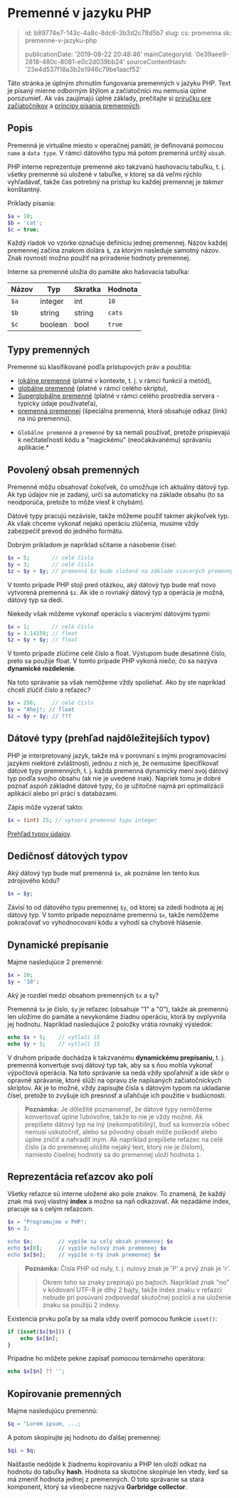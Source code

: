 Premenné v jazyku PHP
=====================

> id: b89774e7-143c-4a8c-8dc6-3b3d2c78d5b7
> slug:
> 	cs: promenna
> 	sk: premenne-v-jazyku-php
> 
> publicationDate: '2019-08-22 20:48:46'
> mainCategoryId: '0e39aee9-2818-480c-8081-e0c2d039bb24'
> sourceContentHash: '23e4d537f18a3b2e1946c79be1aacf52'

Táto stránka je úplným zhrnutím fungovania premenných v jazyku PHP. Text je písaný mierne odborným štýlom a začiatočníci mu nemusia úplne porozumieť. Ak vás zaujímajú úplné základy, prečítajte si <a href="/prvý-skript">príručku pre začiatočníkov</a> a <a href="/principy-premena-skriptu">principy písania premenných</a>.

Popis
-----

Premenná je virtuálne miesto v operačnej pamäti, je definovaná pomocou `name` a `data type`. V rámci dátového typu má potom premenná určitý `obsah`.

PHP interne reprezentuje premenné ako takzvanú hashovaciu tabuľku, t. j. všetky premenné sú uložené v tabuľke, v ktorej sa dá veľmi rýchlo vyhľadávať, takže čas potrebný na prístup ku každej premennej je *takmer* konštantný.

Príklady písania:

```php
$a = 10;
$b = 'cat';
$c = true;
```

Každý riadok vo vzorke označuje definíciu jednej premennej. Názov každej premennej začína znakom dolára `$`, za ktorým nasleduje samotný názov. Znak rovnosti možno použiť na priradenie hodnoty premennej.

Interne sa premenné uložia do pamäte ako hašovacia tabuľka:

| Názov | Typ | Skratka | Hodnota |
|-------|---------|---------|---------|
| `$a` | integer | int | `10` |
| `$b` | string | string | `cats` |
| `$c` | boolean | bool | `true` |

Typy premenných
---------------

Premenné sú klasifikované podľa prístupových práv a použitia:

- <a href="/local-variable">lokálne premenné</a> (platné v kontexte, t. j. v rámci funkcií a metód),
- <a href="/global-variable">globálne premenné</a> (platné v rámci celého skriptu),
- <a href="/superglobal-variable">Superglobálne premenné</a> (platné v rámci celého prostredia servera - typicky údaje používateľa),
- <a href="/promenna-premenna">premenná premennej</a> (špeciálna premenná, ktorá obsahuje odkaz (link) na inú premennú).

* `Globálne premenné` a `premenné` by sa nemali používať, pretože prispievajú k nečitateľnosti kódu a "magickému" (neočakávanému) správaniu aplikácie.*

Povolený obsah premenných
--------------------------

Premenné môžu obsahovať čokoľvek, čo umožňuje ich aktuálny dátový typ. Ak typ údajov nie je zadaný, určí sa automaticky na základe obsahu (to sa neodporúča, pretože to môže viesť k chybám).

Dátové typy pracujú nezávisle, takže môžeme použiť takmer akýkoľvek typ. Ak však chceme vykonať nejakú operáciu zlúčenia, musíme vždy zabezpečiť prevod do jedného formátu.

Dobrým príkladom je napríklad sčítanie a násobenie čísel:

```php
$x = 5;       // celé číslo
$y = 3;       // celé číslo
$z = $y + $y; // premenná $z bude zložená na základe viacerých premenných
```

V tomto prípade PHP stojí pred otázkou, aký dátový typ bude mať novo vytvorená premenná `$z`. Ak ide o rovnaký dátový typ a operácia je možná, dátový typ sa dedí.

Niekedy však môžeme vykonať operáciu s viacerými dátovými typmi:

```php
$x = 1;       // celé číslo
$y = 3.14159; // float
$z = $y + $y; // float
```

V tomto prípade zlúčime celé číslo a float. Výstupom bude desatinné číslo, preto sa použije float. V tomto prípade PHP vykoná niečo, čo sa nazýva **dynamické rozdelenie**.

Na toto správanie sa však nemôžeme vždy spoliehať. Ako by ste napríklad chceli zlúčiť číslo a reťazec?

```php
$x = 256;     // celé číslo
$y = "Ahoj!; // float
$z = $y + $y; // ???
```

Dátové typy (prehľad najdôležitejších typov)
--------------------------------------

PHP je interpretovaný jazyk, takže má v porovnaní s inými programovacími jazykmi niektoré zvláštnosti, jednou z nich je, že nemusíme špecifikovať dátové typy premenných, t. j. každá premenná dynamicky mení svoj dátový typ podľa svojho obsahu (ak nie je uvedené inak). Napriek tomu je dobré poznať aspoň základné dátové typy, čo je užitočné najmä pri optimalizácii aplikácií alebo pri práci s databázami.

Zápis môže vyzerať takto:

```php
$x = (int) 25; // vytvorí premennú typu integer
```

<a href="/datove-typy">Prehľad typov údajov</a>.

Dedičnosť dátových typov
-----------------------

Aký dátový typ bude mať premenná `$x`, ak poznáme len tento kus zdrojového kódu?

```php
$x = $y;
```

Závisí to od dátového typu premennej `$y`, od ktorej sa zdedí hodnota aj jej dátový typ. V tomto prípade nepoznáme premennú `$x`, takže nemôžeme pokračovať vo vyhodnocovaní kódu a vyhodí sa chybové hlásenie.

Dynamické prepísanie
---------------------

Majme nasledujúce 2 premenné:

```php
$x = 10;
$y = '10';
```

Aký je rozdiel medzi obsahom premenných `$x` a `$y`?

Premenná `$x` je číslo, `$y` je reťazec (obsahuje "1" a "0"), takže ak premennú len uložíme do pamäte a nevykonáme žiadnu operáciu, ktorá by ovplyvnila jej hodnotu. Napríklad nasledujúce 2 položky vrátia rovnaký výsledok:

```php
echo $x + 5;	// vytlačí 15
echo $y + 5;	// vytlačí 15
```

V druhom prípade dochádza k takzvanému **dynamickému prepísaniu**, t. j. premenná konvertuje svoj dátový typ tak, aby sa s ňou mohla vykonať výpočtová operácia. Na toto správanie sa nedá vždy spoľahnúť a ide skôr o opravné správanie, ktoré slúži na opravu zle napísaných začiatočníckych skriptov. Ak je to možné, vždy zapisujte čísla s dátovým typom na ukladanie čísel, pretože to zvyšuje ich presnosť a uľahčuje ich použitie v budúcnosti.

> **Poznámka:** Je dôležité poznamenať, že dátové typy nemôžeme konvertovať úplne ľubovoľne, takže to nie je vždy možné. Ak prepíšete dátový typ na iný (nekompatibilný), buď sa konverzia vôbec nemusí uskutočniť, alebo sa pôvodný obsah môže poškodiť alebo úplne zničiť a nahradiť iným. Ak napríklad prepíšete reťazec na celé číslo (a do premennej uložíte nejaký text, ktorý nie je číslom), namiesto číselnej hodnoty sa do premennej uloží hodnota `1`.

Reprezentácia reťazcov ako polí
------------------------------

Všetky reťazce sú interne uložené ako pole znakov. To znamená, že každý znak má svoj vlastný **index** a možno sa naň odkazovať. Ak nezadáme index, pracuje sa s celým reťazcom.

```php
$x = "Programujme v PHP!;
$n = 3;

echo $x;		// vypíše sa celý obsah premennej $x
echo $x[0];		// vypíše nulový znak premennej $x
echo $x[$n];	// vypíše n-tý znak premennej $x
```

> **Poznámka:** Čísla PHP od nuly, t. j. nulový znak je 'P' a prvý znak je 'r'.
>
> > Okrem toho sa znaky prepínajú po bajtoch. Napríklad znak "no" v kódovaní UTF-8 je dlhý 2 bajty, takže index znaku v reťazci nebude pri posúvaní zodpovedať skutočnej pozícii a na uloženie znaku sa použijú 2 indexy.

Existencia prvku poľa by sa mala vždy overiť pomocou funkcie `isset()`:

```php
if (isset($x[$n])) {
    echo $x[$n];
}
```

Prípadne ho môžete pekne zapísať pomocou ternárneho operátora:

```php
echo $x[$n] ?? '';
```

Kopírovanie premenných
---------------------

Majme nasledujúcu premennú:

```php
$q = "Lorem ipsum, ...;
```

A potom skopírujte jej hodnotu do ďalšej premennej:

```php
$qi = $q;
```

Našťastie nedôjde k žiadnemu kopírovaniu a PHP len uloží odkaz na hodnotu do tabuľky **hash**. Hodnota sa skutočne skopíruje len vtedy, keď sa má zmeniť hodnota jednej z premenných. O toto správanie sa stará komponent, ktorý sa všeobecne nazýva **Garbridge collector**.
